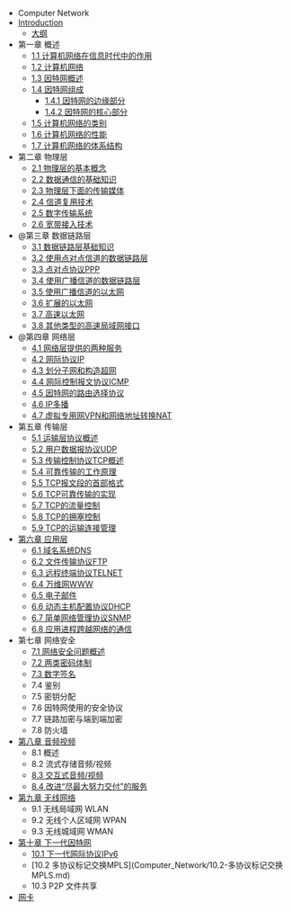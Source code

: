 * Computer Network
* [Introduction](README.md)
  * [大纲](SUMMARY.md)
* 第一章 概述
  * [1.1 计算机网络在信息时代中的作用](Computer_Network/1.1-计算机网络在信息时代中的作用.md)
  * [1.2 计算机网络](Computer_Network/1.2-计算机网络.md)
  * [1.3 因特网概述](Computer_Network/1.3-因特网概述.md)
  * [1.4 因特网组成](Computer_Network/1.4-因特网组成.md)
    * [1.4.1 因特网的边缘部分](Computer_Network/1.4.1-因特网的边缘部分.md)
    * [1.4.2 因特网的核心部分](Computer_Network/1.4.2-因特网的核心部分.md)
  * [1.5 计算机网络的类别](Computer_Network/1.5-计算机网络的类别.md)
  * [1.6 计算机网络的性能](Computer_Network/1.6-计算机网络的性能.md)
  * [1.7 计算机网络的体系结构](Computer_Network/1.7-计算机网络的体系结构.md)
* 第二章 物理层
  * [2.1 物理层的基本概念](Computer_Network/2.1-物理层的基本概念.md)
  * [2.2 数据通信的基础知识](Computer_Network/2.2-数据通信的基础知识.md)
  * [2.3 物理层下面的传输媒体](Computer_Network/2.3-物理层下面的传输媒体.md)
  * [2.4 信道复用技术](Computer_Network/2.4-信道复用技术.md)
  * [2.5 数字传输系统](Computer_Network/2.5-数字传输系统.md)
  * [2.6 宽带接入技术](Computer_Network/2.6-宽带接入技术.md)
* @第三章 数据链路层
  * [3.1 数据链路层基础知识](Computer_Network/3.1-数据链路层基础知识.md)
  * [3.2 使用点对点信道的数据链路层](Computer_Network/3.2-使用点对点信道的数据链路层.md)
  * [3.3 点对点协议PPP](Computer_Network/3.3-点对点协议PPP.md)
  * [3.4 使用广播信道的数据链路层](Computer_Network/3.4-使用广播信道的数据链路层.md)
  * [3.5 使用广播信道的以太网](Computer_Network/3.5-使用广播信道的以太网.md)
  * [3.6 扩展的以太网](Computer_Network/3.6-扩展的以太网.md)
  * [3.7 高速以太网](Computer_Network/3.7-高速以太网.md)
  * [3.8 其他类型的高速局域网接口](Computer_Network/3.8-其他类型的高速局域网接口.md)
* @第四章 网络层
  * [4.1 网络层提供的两种服务](Computer_Network/4.1-网络层提供的两种服务.md)
  * [4.2 网际协议IP](Computer_Network/4.2-网际协议IP.md)
  * [4.3 划分子网和构造超网](Computer_Network/4.3-划分子网和构造超网.md)
  * [4.4 网际控制报文协议ICMP](Computer_Network/4.4-网际控制报文协议ICMP.md)
  * [4.5 因特网的路由选择协议](Computer_Network/4.5-因特网的路由选择协议.md)
  * [4.6 IP多播](Computer_Network/4.6-IP多播.md)
  * [4.7 虚拟专用网VPN和网络地址转换NAT](Computer_Network/4.7-虚拟专用网VPN和网络地址转换NAT.md)
* 第五章 传输层
  * [5.1 运输层协议概述](Computer_Network/5.1-运输层协议概述.md)
  * [5.2 用户数据报协议UDP](Computer_Network/5.2-用户数据报协议UDP.md)
  * [5.3 传输控制协议TCP概述](Computer_Network/5.3-传输控制协议TCP概述.md)
  * [5.4 可靠传输的工作原理](Computer_Network/5.4-可靠传输的工作原理.md)
  * [5.5 TCP报文段的首部格式](Computer_Network/5.5-TCP报文段的首部格式.md)
  * [5.6 TCP可靠传输的实现](Computer_Network/5.6-TCP可靠传输的实现.md)
  * [5.7 TCP的流量控制](Computer_Network/5.7-TCP的流量控制.md)
  * [5.8 TCP的拥塞控制](Computer_Network/5.8-TCP的拥塞控制.md)
  * [5.9 TCP的运输连接管理](Computer_Network/5.9-TCP的运输连接管理.md)
* [第六章 应用层](Computer_Network/6-应用层.md)
  * [6.1 域名系统DNS](Computer_Network/6.1-域名系统DNS.md)
  * [6.2 文件传输协议FTP](Computer_Network/6.2-文件传输协议FTP.md)
  * [6.3 远程终端协议TELNET](Computer_Network/6.3-远程终端协议TELNET.md)
  * [6.4 万维网WWW](Computer_Network/6.4-万维网WWWw.md)
  * [6.5 电子邮件](Computer_Network/6.5-电子邮件.md)
  * [6.6 动态主机配置协议DHCP](Computer_Network/6.6-动态主机配置协议DHCP.md)
  * [6.7 简单网络管理协议SNMP](Computer_Network/6.7-简单网络管理协议SNMP.md)
  * [6.8 应用进程跨越网络的通信](Computer_Network/6.8-应用进程跨越网络的通信.md)
* 第七章 网络安全
  * [7.1 网络安全问题概述](Computer_Network/7.1-网络安全问题概述.md)
  * [7.2 两类密码体制](Computer_Network/7.2-两类密码体制.md)
  * [7.3 数字签名](Computer_Network/7.3-数字签名.md)
  * 7.4 鉴别
  * 7.5 密钥分配
  * 7.6 因特网使用的安全协议
  * 7.7  链路加密与端到端加密
  * 7.8  防火墙
* [第八章 音频视频](Computer_Network/8-音频视频.md)
  * 8.1  概述
  * 8.2  流式存储音频/视频
  * [8.3 交互式音频/视频](Computer_Network/8.3-交互式音频视频.md)
  * [8.4 改进“尽最大努力交付”的服务](Computer_Network/8.4-改进尽最大努力交付的服务.md)
* [第九章 无线网络](Computer_Network/9-无线网络.md)
  * 9.1  无线局域网 WLAN
  * 9.2  无线个人区域网 WPAN
  * 9.3 无线城域网 WMAN
* [第十章 下一代因特网](Computer_Network/10-下一代因特网.md)
  * [10.1 下一代网际协议IPv6](Computer_Network/10.1-下一代网际协议IPv6.md)
  * [10.2 多协议标记交换MPLS](Computer_Network/10.2-多协议标记交换 MPLS.md)
  * 10.3  P2P 文件共享
* [网卡](Computer_Network/wang-qia.md)

